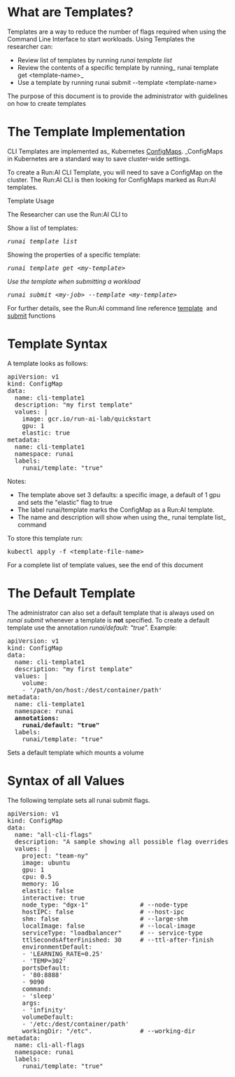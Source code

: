 # What are Templates?

Templates are a way to reduce the number of flags required when using the Command Line Interface to start workloads. Using Templates the researcher can:

*   Review list of templates by running _runai template list_
*   Review the contents of a specific template by running_ runai template get &lt;template-name&gt;_
*   Use a template by running runai submit --template &lt;template-name&gt;

The purpose of this document is to provide the administrator with guidelines on how to create templates

# The Template Implementation

CLI Templates are implemented as_ Kubernetes <a href="https://kubernetes.io/docs/tasks/configure-pod-container/configure-pod-configmap/" target="_self">ConfigMaps</a>.&nbsp;_ConfigMaps in Kubernetes are a standard way to save cluster-wide settings.

To create a Run:AI CLI Template, you will need to save a ConfigMap on the cluster. The Run:AI CLI is then looking for ConfigMaps marked as Run:AI templates.

Template Usage

The Researcher can use the Run:AI CLI to

Show a list of templates:

<pre><em>runai template list</em></pre>

Showing the properties of a specific template:

<pre><em>runai template get &lt;my-template&gt;</em></pre>

_Use the template when submitting a workload_

<pre><em>runai submit &lt;my-job&gt; --template &lt;my-template&gt;</em></pre>

For further details, see the Run:AI command line reference <a href="https://support.run.ai/hc/en-us/articles/360011548039-runai-template" target="_self">template</a>&nbsp;&nbsp;and <a href="https://support.run.ai/hc/en-us/articles/360011436120-runai-submit" target="_self">submit</a> functions

# Template Syntax

A template looks as follows:

<pre>apiVersion: v1<br/>kind: ConfigMap<br/>data:<br/>  name: cli-template1<br/>  description: "my first template"<br/>  values: |<br/>    image: gcr.io/run-ai-lab/quickstart<br/>    gpu: 1<br/>    elastic: true<br/>metadata:<br/>  name: cli-template1<br/>  namespace: runai<br/>  labels:<br/>    runai/template: "true"</pre>

Notes:

*   The template above set 3 defaults: a specific image, a default of 1 gpu and sets the "elastic" flag to true
*   The label runai/template marks the ConfigMap as a Run:AI template.&nbsp;
*   The name and description will show when using the_ runai template list_ command

To store this template run:

<pre>kubectl apply -f &lt;template-file-name&gt;&nbsp;</pre>

For a complete list of template values, see the end of this document

# The Default Template

The administrator can also set a default template that is always used on _runai submit_&nbsp;whenever a template is __not__ specified. To create a default template use the annotation&nbsp;_<span style="font-family: -apple-system, BlinkMacSystemFont, 'Segoe UI', Helvetica, Arial, sans-serif;">runai/default</span><span style="font-family: -apple-system, BlinkMacSystemFont, 'Segoe UI', Helvetica, Arial, sans-serif;">: </span><span style="font-family: -apple-system, BlinkMacSystemFont, 'Segoe UI', Helvetica, Arial, sans-serif;">"true".&nbsp;</span>_<span style="font-family: -apple-system, BlinkMacSystemFont, 'Segoe UI', Helvetica, Arial, sans-serif;">Example:</span>

<div>
<pre>apiVersion: v1<br/>kind: ConfigMap<br/>data:<br/>  name: cli-template1<br/>  description: "my first template"<br/>  values: |<br/>    volume:<br/>    - '/path/on/host:/dest/container/path'<br/>metadata:<br/>  name: cli-template1<br/>  namespace: runai<br/><strong>  annotations:</strong><br/><strong>    runai/default: "true"</strong><br/>  labels:<br/>    runai/template: "true"</pre>
<p>Sets a default template which mounts a volume</p>
</div>

# Syntax of all Values

The following template sets all runai submit flags.

<pre>apiVersion: v1<br/>kind: ConfigMap<br/>data:<br/>  name: "all-cli-flags"<br/>  description: "A sample showing all possible flag overrides via a template"<br/>  values: |<br/>    project: "team-ny"<br/>    image: ubuntu<br/>    gpu: 1<br/>    cpu: 0.5<br/>    memory: 1G<br/>    elastic: false<br/>    interactive: true<br/>    node_type: "dgx-1"              # --node-type<br/>    hostIPC: false                  # --host-ipc <br/>    shm: false                      # --large-shm <br/>    localImage: false               # --local-image<br/>    serviceType: "loadbalancer"     # -- service-type<br/>    ttlSecondsAfterFinished: 30     # --ttl-after-finish<br/>    environmentDefault:<br/>    - 'LEARNING_RATE=0.25'<br/>    - 'TEMP=302'<br/>    portsDefault:<br/>    - '80:8888'<br/>    - 9090<br/>    command:<br/>    - 'sleep'<br/>    args:<br/>    - 'infinity'<br/>    volumeDefault:<br/>    - '/etc:/dest/container/path'<br/>    <span>workingDir: "/etc".             # --working-dir</span><br/>metadata:<br/>  name: cli-all-flags<br/>  namespace: runai<br/>  labels:<br/>    runai/template: "true"</pre>

&nbsp;
&nbsp;